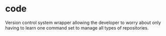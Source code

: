 code
====

Version control system wrapper allowing the developer to worry about only having to learn one command set to manage all types of repositories.
